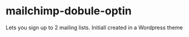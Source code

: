 # mailchimp-dobule-optin

Lets you sign up to 2 mailing lists. Initiall created in a Wordpress theme
